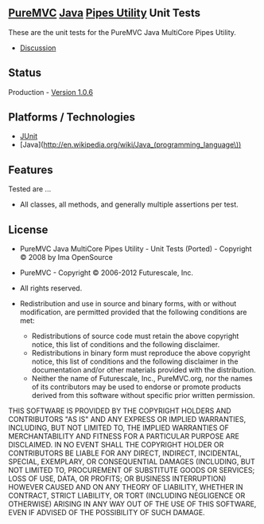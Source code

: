 ## [PureMVC](http://puremvc.github.com/) [Java](https://github.com/PureMVC/puremvc-java-multicore-framework/wiki) [Pipes Utility](https://github.com/PureMVC/puremvc-java-util-pipes/wiki) Unit Tests
These are the unit tests for the PureMVC Java MultiCore Pipes Utility.

* [Discussion](http://forums.puremvc.org/index.php?topic=742.0)

## Status
Production - [Version 1.0.6](https://github.com/PureMVC/puremvc-java-util-pipes/blob/master/VERSION)

## Platforms / Technologies
* [JUnit](https://github.com/KentBeck/junit)
* [Java](http://en.wikipedia.org/wiki/Java_(programming_language\))

## Features 
Tested are ...
* All classes, all methods, and generally multiple assertions per test. 

## License
* PureMVC Java MultiCore Pipes Utility - Unit Tests (Ported) - Copyright © 2008 by Ima OpenSource
* PureMVC - Copyright © 2006-2012 Futurescale, Inc.
* All rights reserved.

* Redistribution and use in source and binary forms, with or without modification, are permitted provided that the following conditions are met:

  * Redistributions of source code must retain the above copyright notice, this list of conditions and the following disclaimer.
  * Redistributions in binary form must reproduce the above copyright notice, this list of conditions and the following disclaimer in the documentation and/or other materials provided with the distribution.
  * Neither the name of Futurescale, Inc., PureMVC.org, nor the names of its contributors may be used to endorse or promote products derived from this software without specific prior written permission.

THIS SOFTWARE IS PROVIDED BY THE COPYRIGHT HOLDERS AND CONTRIBUTORS "AS IS" AND ANY EXPRESS OR IMPLIED WARRANTIES, INCLUDING, BUT NOT LIMITED TO, THE IMPLIED WARRANTIES OF MERCHANTABILITY AND FITNESS FOR A PARTICULAR PURPOSE ARE DISCLAIMED. IN NO EVENT SHALL THE COPYRIGHT HOLDER OR CONTRIBUTORS BE LIABLE FOR ANY DIRECT, INDIRECT, INCIDENTAL, SPECIAL, EXEMPLARY, OR CONSEQUENTIAL DAMAGES (INCLUDING, BUT NOT LIMITED TO, PROCUREMENT OF SUBSTITUTE GOODS OR SERVICES; LOSS OF USE, DATA, OR PROFITS; OR BUSINESS INTERRUPTION) HOWEVER CAUSED AND ON ANY THEORY OF LIABILITY, WHETHER IN CONTRACT, STRICT LIABILITY, OR TORT (INCLUDING NEGLIGENCE OR OTHERWISE) ARISING IN ANY WAY OUT OF THE USE OF THIS SOFTWARE, EVEN IF ADVISED OF THE POSSIBILITY OF SUCH DAMAGE.